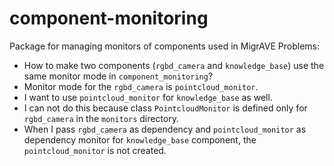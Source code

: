 # component-monitoring
Package for managing monitors of components used in MigrAVE
 Problems:
* How to make two components (`rgbd_camera` and `knowledge_base`) use the same monitor mode in `component_monitoring`? 
* Monitor mode for the `rgbd_camera` is `pointcloud_monitor`.
* I want to use `pointcloud_monitor` for `knowledge_base` as well.
* I can not do this because class `PointcloudMonitor` is defined only for `rgbd_camera` in the `monitors` directory.
* When I pass `rgbd_camera` as dependency and `pointcloud_monitor` as dependency monitor for `knowledge_base` component, the `pointcloud_monitor` is not created.
